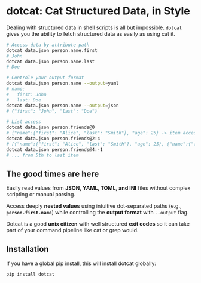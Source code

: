 # dotcat: Cat Structured Data, in Style

Dealing with structured data in shell scripts is all but impossible.
`dotcat` gives you the ability to fetch structured data as easily as using cat it.

```bash
# Access data by attribute path
dotcat data.json person.name.first
# John
dotcat data.json person.name.last
# Doe

# Controle your output format
dotcat data.json person.name --output=yaml
# name:
#   first: John
#   last: Doe
dotcat data.json person.name --output=json
# {"first": "John", "last": "Doe"}

# List access
dotcat data.json person.friends@0
# {"name":{"first": "Alice", "last": "Smith"}, "age": 25} -> item access
dotcat data.json person.friends@2:4
# [{"name":{"first": "Alice", "last": "Smith"}, "age": 25}, {"name":{"first": "Bob", "last": "Johnson"}, "age": 30}]  -> slice access
dotcat data.json person.friends@4:-1
# ... from 5th to last item
```

## The good times are here

Easily read values from **JSON, YAML, TOML, and INI** files without complex scripting or manual parsing.

Access deeply **nested values** using intuitive dot-separated paths (e.g., **`person.first.name`**) while controlling the **output format** with `--output` flag.

Dotcat is a good **unix citizen** with well structured **exit codes** so it can take part of your command pipeline like cat or grep would.

## Installation

If you have a global pip install, this will install dotcat globally:

```bash
pip install dotcat
```
